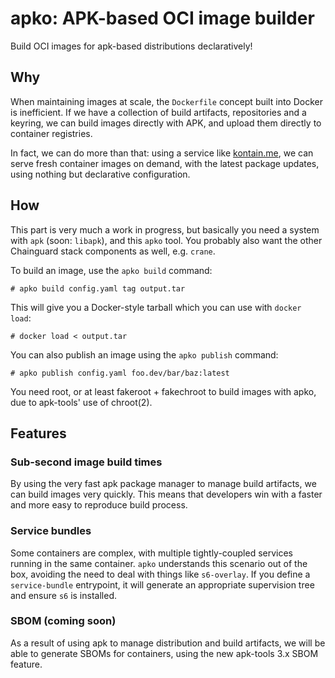 # apko: APK-based OCI image builder

Build OCI images for apk-based distributions declaratively!

## Why

When maintaining images at scale, the `Dockerfile` concept built into
Docker is inefficient.  If we have a collection of build artifacts,
repositories and a keyring, we can build images directly with APK,
and upload them directly to container registries.

In fact, we can do more than that: using a service like [kontain.me][km],
we can serve fresh container images on demand, with the latest package
updates, using nothing but declarative configuration.

   [km]: https://github.com/imjasonh/kontain.me

## How

This part is very much a work in progress, but basically you need
a system with `apk` (soon: `libapk`), and this `apko` tool.  You
probably also want the other Chainguard stack components as well,
e.g. `crane`.

To build an image, use the `apko build` command:

    # apko build config.yaml tag output.tar

This will give you a Docker-style tarball which you can use with
`docker load`:

    # docker load < output.tar

You can also publish an image using the `apko publish` command:

    # apko publish config.yaml foo.dev/bar/baz:latest

You need root, or at least fakeroot + fakechroot to build images
with apko, due to apk-tools' use of chroot(2).

## Features

### Sub-second image build times

By using the very fast apk package manager to manage build artifacts,
we can build images very quickly.  This means that developers win with
a faster and more easy to reproduce build process.

### Service bundles

Some containers are complex, with multiple tightly-coupled services
running in the same container.  `apko` understands this scenario out
of the box, avoiding the need to deal with things like `s6-overlay`.
If you define a `service-bundle` entrypoint, it will generate an
appropriate supervision tree and ensure `s6` is installed.

### SBOM (coming soon)

As a result of using apk to manage distribution and build artifacts,
we will be able to generate SBOMs for containers, using the new
apk-tools 3.x SBOM feature.
